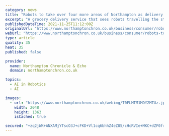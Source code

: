 ```yaml
---
category: news
title: "Robots to take over four more areas of Northampton as delivery service expands"
excerpt: "A grocery delivery service that sees robots travelling the streets of Northampton has expanded to include four more areas of the town. Starship Technologies - the company behind the little, white robots that roam about town delivering items from Co-op stores - has announced the expansion today (5)."
publishedDateTime: 2021-11-25T11:12:00Z
originalUrl: "https://www.northamptonchron.co.uk/business/consumer/robots-to-take-over-four-more-areas-of-northampton-as-delivery-service-expands-3470985"
webUrl: "https://www.northamptonchron.co.uk/business/consumer/robots-to-take-over-four-more-areas-of-northampton-as-delivery-service-expands-3470985"
type: article
quality: 35
heat: 35
published: false

provider:
  name: Northampton Chronicle & Echo
  domain: northamptonchron.co.uk

topics:
  - AI in Robotics
  - AI

images:
  - url: "https://www.northamptonchron.co.uk/webimg/T0FLMTM1MDY2MTUz.jpg?width=2048&enable=upscale"
    width: 2048
    height: 1363
    isCached: true

secured: "+zq2jWK+ANXAMjYTscO3J+cFKD+Vl1cq6bhhZ4eZ85/cHcRVIe+MKC+dZF0frMz4SnOaNgxca3dbsUSkjfHMc37x5SfsC+pt+16bIRuoXOMSo+x1IHysss+Ney9aI8gCePtJNnjie8fzp7TQQZdNhACq/aqzyH45Ut2cWEQARWP6Z5xN5N3Zoh4MDpjPTMPo6SHNnb873CxLJ39LOWGwr7BxqTFGVvFmlREO+Ke2aorwjURTF6eiLU8yH1myB6pdw72CQiOKv/sllfd5q3genzCRF3+np28km4/kXbvsSjngM0hwQQbCqOm2IhVwi1hvX/8UbnbuISQSSnszCwPHgZNX6j9CO/pbG4uQ3kXNfPg=;1g+en6/3f4ct7YnxkPUSBg=="
---
```


